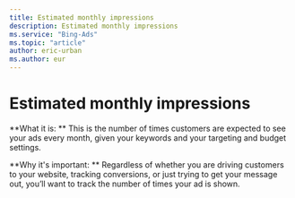 ```yaml
---
title: Estimated monthly impressions
description: Estimated monthly impressions
ms.service: "Bing-Ads"
ms.topic: "article"
author: eric-urban
ms.author: eur
---
```


# Estimated monthly impressions

**What it is: **     This is the number of times customers are expected to see your ads every month, given your keywords and your targeting and budget settings.

**Why it's important: **       Regardless of whether you are driving customers to your website, tracking conversions, or just trying to get your message out, you’ll want to track the number of times your ad is shown.


